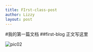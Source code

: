 ```yaml
---
title: FIrst-class-post
author: Lizzy
layout: post
---
```

#我的第一篇文档
##first-blog
正文写这里

![pic02](/Users/qiyuanhu/PythonLab/qh8kr_github_io/assets/images/pic02.jpg)

